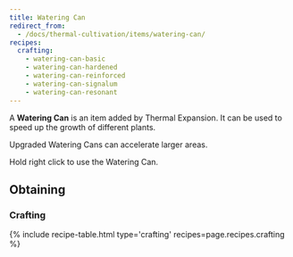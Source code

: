 ```yaml
---
title: Watering Can
redirect_from:
  - /docs/thermal-cultivation/items/watering-can/
recipes:
  crafting:
    - watering-can-basic
    - watering-can-hardened
    - watering-can-reinforced
    - watering-can-signalum
    - watering-can-resonant
---
```


A **Watering Can** is an item added by Thermal Expansion. It can be used to
speed up the growth of different plants.

Upgraded Watering Cans can accelerate larger areas.

Hold right click to use the Watering Can.

Obtaining
---------

### Crafting
{% include recipe-table.html type='crafting' recipes=page.recipes.crafting %}
